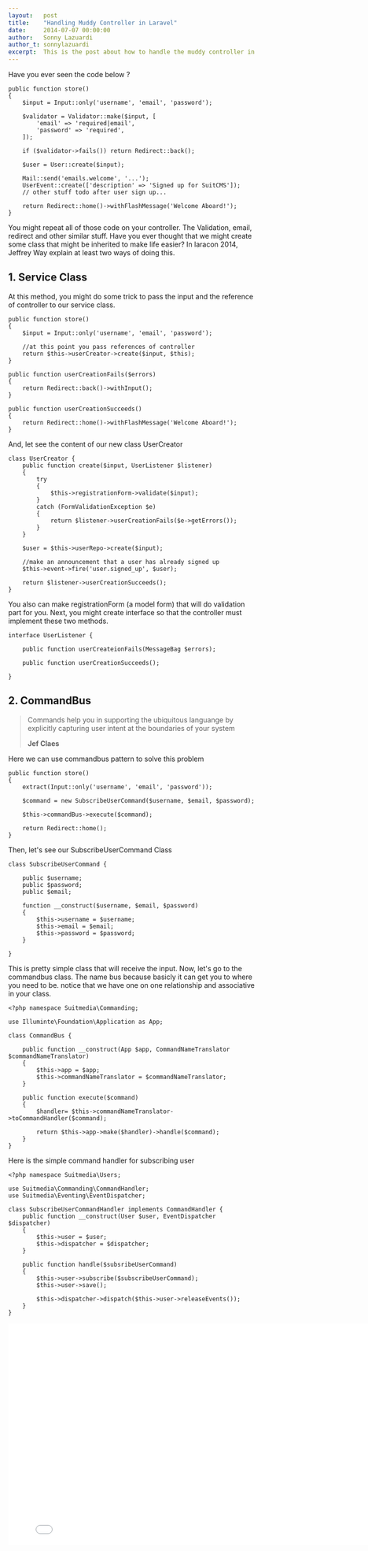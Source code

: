 ```yaml
---
layout:   post
title:    "Handling Muddy Controller in Laravel"
date:     2014-07-07 00:00:00
author:   Sonny Lazuardi
author_t: sonnylazuardi
excerpt:  This is the post about how to handle the muddy controller in Laravel 4.2
---
```

Have you ever seen the code below ?

	public function store()
	{
		$input = Input::only('username', 'email', 'password');

		$validator = Validator::make($input, [
			'email' => 'required|email',
			'password' => 'required',
		]);

		if ($validator->fails()) return Redirect::back();

		$user = User::create($input);

		Mail::send('emails.welcome', '...');
		UserEvent::create(['description' => 'Signed up for SuitCMS']);
		// other stuff todo after user sign up...
	
		return Redirect::home()->withFlashMessage('Welcome Aboard!');
	}

You might repeat all of those code on your controller. The Validation, email, redirect and other similar stuff. Have you ever thought that we might create some class that might be inherited to make life easier? In laracon 2014, Jeffrey Way explain at least two ways of doing this.

## 1. Service Class

At this method, you might do some trick to pass the input and the reference of controller to our service class.

	public function store()
	{
		$input = Input::only('username', 'email', 'password');

		//at this point you pass references of controller
		return $this->userCreator->create($input, $this); 
	}

	public function userCreationFails($errors)
	{
		return Redirect::back()->withInput();
	}

	public function userCreationSucceeds()
	{
		return Redirect::home()->withFlashMessage('Welcome Aboard!');
	}

And, let see the content of our new class UserCreator

	class UserCreator {
		public function create($input, UserListener $listener)
		{
			try
			{
				$this->registrationForm->validate($input);
			}
			catch (FormValidationException $e)
			{
				return $listener->userCreationFails($e->getErrors());
			}
		}

		$user = $this->userRepo->create($input);

		//make an announcement that a user has already signed up
		$this->event->fire('user.signed_up', $user);

		return $listener->userCreationSucceeds();
	}

You also can make registrationForm (a model form) that will do validation part for you. Next, you might create interface so that the controller must implement these two methods.

	interface UserListener {

		public function userCreateionFails(MessageBag $errors);

		public function userCreationSucceeds();

	}

## 2. CommandBus

> Commands help you in supporting the ubiquitous languange by explicitly capturing user intent at the boundaries of your system
>
> __Jef Claes__

Here we can use commandbus pattern to solve this problem

	public function store()
	{
		extract(Input::only('username', 'email', 'password'));

		$command = new SubscribeUserCommand($username, $email, $password);

		$this->commandBus->execute($command);

		return Redirect::home();
	}

Then, let's see our SubscribeUserCommand Class

	class SubscribeUserCommand {

		public $username;
		public $password;
		public $email;

		function __construct($username, $email, $password)
		{
			$this->username = $username;
			$this->email = $email;
			$this->password = $password;
		}

	}

This is pretty simple class that will receive the input. Now, let's go to the commandbus class. The name bus because basicly it can get you to where you need to be. notice that we have one on one relationship and associative in your class.

	<?php namespace Suitmedia\Commanding;

	use Illuminte\Foundation\Application as App;

	class CommandBus {

		public function __construct(App $app, CommandNameTranslator $commandNameTranslator)
		{
			$this->app = $app;
			$this->commandNameTranslator = $commandNameTranslator;
		}

		public function execute($command)
		{
			$handler= $this->commandNameTranslator->toCommandHandler($command);

			return $this->app->make($handler)->handle($command);
		}
	}

Here is the simple command handler for subscribing user

	<?php namespace Suitmedia\Users;

	use Suitmedia\Commanding\CommandHandler;
	use Suitmedia\Eventing\EventDispatcher;

	class SubscribeUserCommandHandler implements CommandHandler {
		public function __construct(User $user, EventDispatcher $dispatcher)
		{
			$this->user = $user;
			$this->dispatcher = $dispatcher;
		}

		public function handle($subsribeUserCommand)
		{
			$this->user->subscribe($subscribeUserCommand);
			$this->user->save();

			$this->dispatcher->dispatch($this->user->releaseEvents());
		}
	}

<iframe width="800" height="450" src="//www.youtube.com/embed/eqN-rt-D9KQ?rel=0" frameborder="0" allowfullscreen></iframe>
